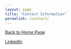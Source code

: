 ```yaml
---
layout: page
title: "Contact Information"
permalink: /contact/
---
```


[Back to Home Page](https://kdfullington.github.io/kdfullington_portfolio/)

[LinkedIn](https://www.linkedin.com/in/kaylar-fullington-817836103/)